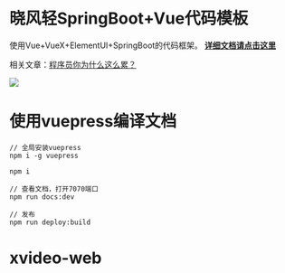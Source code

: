 # 晓风轻SpringBoot+Vue代码模板

使用Vue+VueX+ElementUI+SpringBoot的代码框架。
[**详细文档请点击这里**](https://xwjie.github.io/ElementVueSpringbootCodeTemplate)

相关文章：[程序员你为什么这么累？](https://zhuanlan.zhihu.com/p/28705206)

![](docs/main.png)

# 使用vuepress编译文档

```
// 全局安装vuepress
npm i -g vuepress

npm i

// 查看文档，打开7070端口
npm run docs:dev

// 发布
npm run deploy:build
```

# xvideo-web
